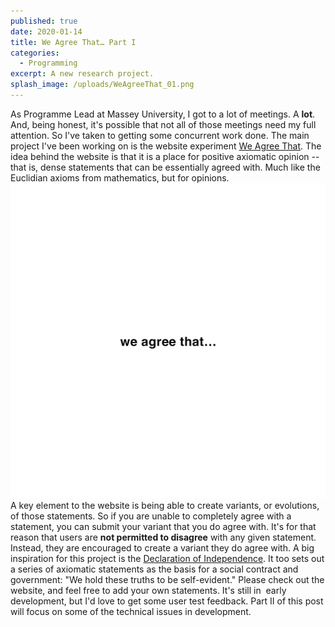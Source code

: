 ```yaml
---
published: true
date: 2020-01-14
title: We Agree That… Part I
categories:
  - Programming
excerpt: A new research project.
splash_image: /uploads/WeAgreeThat_01.png
---
```

As Programme Lead at Massey University, I got to a lot of meetings. A **lot**. And, being honest, it's possible that not all of those meetings need my full attention. So I've taken to getting some concurrent work done.
The main project I've been working on is the website experiment [We Agree That](http://www.weagreethat.org/). The idea behind the website is that it is a place for positive axiomatic opinion -- that is, dense statements that can be essentially agreed with. Much like the Euclidian axioms from mathematics, but for opinions.
![](/uploads/WeAgreeThat_01.png)
A key element to the website is being able to create variants, or evolutions, of those statements. So if you are unable to completely agree with a statement, you can submit your variant that you do agree with.
It's for that reason that users are **not permitted to disagree** with any given statement. Instead, they are encouraged to create a variant they do agree with.
A big inspiration for this project is the [Declaration of Independence](https://en.wikipedia.org/wiki/United_States_Declaration_of_Independence). It too sets out a series of axiomatic statements as the basis for a social contract and government: "We hold these truths to be self-evident."
Please check out the website, and feel free to add your own statements. It's still in  early development, but I'd love to get some user test feedback. Part II of this post will focus on some of the technical issues in development.
